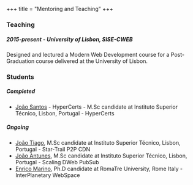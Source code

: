 +++
title = "Mentoring and Teaching"
+++

### Teaching

##### 2015-present - University of Lisbon, SISE-CWEB

Designed and lectured a Modern Web Development course for a Post-Graduation course delivered at the University of Lisbon.

### Students

##### Completed

- [João Santos](https://github.com/ipfs/notes/issues/268) - HyperCerts -  M.Sc candidate at Instituto Superior Técnico, Lisbon, Portugal - HyperCerts

##### Ongoing

- [João Tiago](https://github.com/ipfs/notes/issues/267), M.Sc candidate at Instituto Superior Técnico, Lisbon, Portugal - Star-Trail P2P CDN
- [João Antunes](https://github.com/ipfs/notes/issues/266), M.Sc candidate at Instituto Superior Técnico, Lisbon, Portugal - Scaling DWeb PubSub
- [Enrico Marino](https://enricomarino.com/), Ph.D candidate at RomaTre University, Rome Italy - InterPlanetary WebSpace
